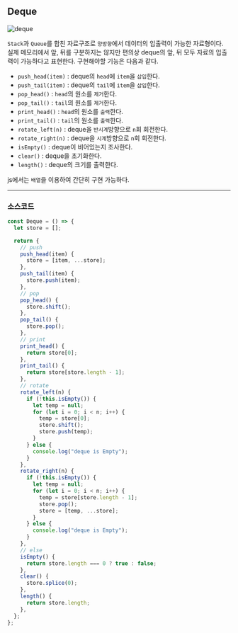 ## Deque

![deque](https://user-images.githubusercontent.com/77619465/230761273-e1ea6c73-b346-4b67-bbfb-4ecc09ab05c3.jpg)

`Stack`과 `Queue`를 합친 자료구조로 `양방향`에서 데이터의 입출력이 가능한 자료형이다. 실제 메모리에서 앞, 뒤를 구분하지는 않지만 편의상 deque의 앞, 뒤 모두 자료의 입출력이 가능하다고 표현한다. 구현해야할 기능은 다음과 같다.

- `push_head(item)` : deque의 `head`에 `item`을 `삽입`한다.
- `push_tail(item)` : deque의 `tail`에 `item`을 `삽입`한다.
- `pop_head()` : `head`의 원소를 `제거`한다.
- `pop_tail()` : `tail`의 원소를 `제거`한다.
- `print_head()` : `head`의 원소를 `출력`한다.
- `print_tail()` : `tail`의 원소를 `출력`한다.
- `rotate_left(n)` : deque을 `반시계`방향으로 `n`회 회전한다.
- `rotate_right(n)` : deque을 `시계`방향으로 `n`회 회전한다.
- `isEmpty()` : deque이 비어있는지 조사한다.
- `clear()` : deque을 초기화한다.
- `length()` : deque의 크기를 출력한다.

js에서는 `배열`을 이용하여 간단히 구현 가능하다.

---

### 소스코드

```javascript
const Deque = () => {
  let store = [];

  return {
    // push
    push_head(item) {
      store = [item, ...store];
    },
    push_tail(item) {
      store.push(item);
    },
    // pop
    pop_head() {
      store.shift();
    },
    pop_tail() {
      store.pop();
    },
    // print
    print_head() {
      return store[0];
    },
    print_tail() {
      return store[store.length - 1];
    },
    // rotate
    rotate_left(n) {
      if (!this.isEmpty()) {
        let temp = null;
        for (let i = 0; i < n; i++) {
          temp = store[0];
          store.shift();
          store.push(temp);
        }
      } else {
        console.log("deque is Empty");
      }
    },
    rotate_right(n) {
      if (!this.isEmpty()) {
        let temp = null;
        for (let i = 0; i < n; i++) {
          temp = store[store.length - 1];
          store.pop();
          store = [temp, ...store];
        }
      } else {
        console.log("deque is Empty");
      }
    },
    // else
    isEmpty() {
      return store.length === 0 ? true : false;
    },
    clear() {
      store.splice(0);
    },
    length() {
      return store.length;
    },
  };
};
```
